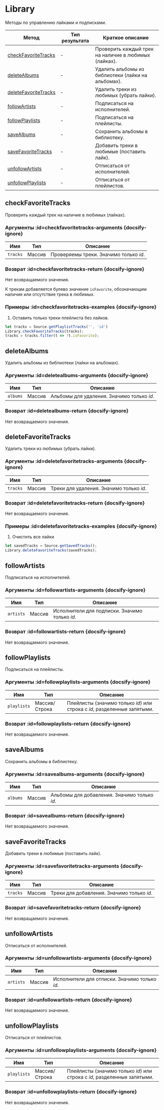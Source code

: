 # Library

Методы по управлению лайками и подписками.

| Метод | Тип результата | Краткое описание |
|-------|----------------|------------------|
| [checkFavoriteTracks](/reference/library?id=checkfavoritetracks) | - | Проверить каждый трек на наличие в любимых (лайках). |
| [deleteAlbums](/reference/library?id=deletealbums) | - | Удалить альбомы из библиотеки (лайки на альбомах). |
| [deleteFavoriteTracks](/reference/library?id=deletefavoritetracks) | - | Удалить треки из любимых (убрать лайки). |
| [followArtists](/reference/library?id=followartists) | - | Подписаться на исполнителей. |
| [followPlaylists](/reference/library?id=followplaylists) | - | Подписаться на плейлисты. |
| [saveAlbums](/reference/library?id=savealbums) | - | Сохранить альбомы в библиотеку. |
| [saveFavoriteTracks](/reference/library?id=savefavoritetracks) | - | Добавить треки в любимые (поставить лайк). |
| [unfollowArtists](/reference/library?id=unfollowartists) | - | Отписаться от исполнителей. |
| [unfollowPlaylists](/reference/library?id=unfollowplaylists) | - | Отписаться от плейлистов. |

## checkFavoriteTracks

Проверить каждый трек на наличие в любимых (лайках).

### Аргументы :id=checkfavoritetracks-arguments {docsify-ignore}

| Имя | Тип | Описание |
|-----|-----|----------|
| `tracks` | Массив | Проверяемы треки. Значимо только _id_. |

### Возврат :id=checkfavoritetracks-return {docsify-ignore}

Нет возвращаемого значения.

К трекам добавляется булево значение `isFavorite`, обозначающим наличие или отсутствие трека в любимых.

### Примеры :id=checkfavoritetracks-examples {docsify-ignore}

1. Оставить только треки плейлиста без лайков.

```js
let tracks = Source.getPlaylistTracks('', 'id')
Library.checkFavoriteTracks(tracks);
tracks = tracks.filter(t => !t.isFavorite);
```

## deleteAlbums

Удалить альбомы из библиотеки (лайки на альбомах).

### Аргументы :id=deletealbums-arguments {docsify-ignore}

| Имя | Тип | Описание |
|-----|-----|----------|
| `albums` | Массив | Альбомы для удаления. Значимо только _id_. |

### Возврат :id=deletealbums-return {docsify-ignore}

Нет возвращаемого значения.

## deleteFavoriteTracks

Удалить треки из любимых (убрать лайки).

### Аргументы :id=deletefavoritetracks-arguments {docsify-ignore}

| Имя | Тип | Описание |
|-----|-----|----------|
| `tracks` | Массив | Треки для удаления. Значимо только _id_. |

### Возврат :id=deletefavoritetracks-return {docsify-ignore}

Нет возвращаемого значения.

### Примеры :id=deletefavoritetracks-examples {docsify-ignore}

1. Очистить все лайки

```js
let savedTracks = Source.getSavedTracks();
Library.deleteFavoriteTracks(savedTracks);
```

## followArtists

Подписаться на исполнителей.

### Аргументы :id=followartists-arguments {docsify-ignore}

| Имя | Тип | Описание |
|-----|-----|----------|
| `artists` | Массив | Исполнители для подписки. Значимо только _id_. |

### Возврат :id=followartists-return {docsify-ignore}

Нет возвращаемого значения.

## followPlaylists

Подписаться на плейлисты.

### Аргументы :id=followplaylists-arguments {docsify-ignore}

| Имя | Тип | Описание |
|-----|-----|----------|
| `playlists` | Массив/Строка | Плейлисты (значимо только _id_) или строка с _id_, разделенные запятыми. |

### Возврат :id=followplaylists-return {docsify-ignore}

Нет возвращаемого значения.

## saveAlbums

Сохранить альбомы в библиотеку.

### Аргументы :id=savealbums-arguments {docsify-ignore}

| Имя | Тип | Описание |
|-----|-----|----------|
| `albums` | Массив | Альбомы для добавления. Значимо только _id_. |

### Возврат :id=savealbums-return {docsify-ignore}

Нет возвращаемого значения.

## saveFavoriteTracks

Добавить треки в любимые (поставить лайк).

### Аргументы :id=savefavoritetracks-arguments {docsify-ignore}

| Имя | Тип | Описание |
|-----|-----|----------|
| `tracks` | Массив | Треки для добавления. Значимо только _id_. |

### Возврат :id=savefavoritetracks-return {docsify-ignore}

Нет возвращаемого значения.

## unfollowArtists

Отписаться от исполнителей.

### Аргументы :id=unfollowartists-arguments {docsify-ignore}

| Имя | Тип | Описание |
|-----|-----|----------|
| `artists` | Массив | Исполнители для отписки. Значимо только _id_. |

### Возврат :id=unfollowartists-return {docsify-ignore}

Нет возвращаемого значения.

## unfollowPlaylists

Отписаться от плейлистов.

### Аргументы :id=unfollowplaylists-arguments {docsify-ignore}

| Имя | Тип | Описание |
|-----|-----|----------|
| `playlists` | Массив/Строка | Плейлисты (значимо только _id_) или строка с _id_, разделенные запятыми. |

### Возврат :id=unfollowplaylists-return {docsify-ignore}

Нет возвращаемого значения.
